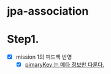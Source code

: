 # jpa-association

# Step1.

- [x] mission 1의 피드백 반영  
  - [x] [pimaryKey 는 메타 정보만 다룬다.](https://github.com/next-step/jpa-entity-manager/pull/179/files#r1528470820) 
